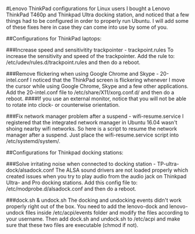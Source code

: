 #Lenovo ThinkPad configurations for Linux users
I bought a Lenovo ThinkPad T460p and Thinkpad Ultra docking station, and noticed that a few things had to be configured in order to properly run Ubuntu. I will add some of these fixes here in case they can come into use by some of you.

##Configurations for ThinkPad laptops:

###Increase speed and sensitivitity trackpointer - trackpoint.rules
To increase the sensitivity and speed of the trackpointer. Add the rule to: /etc/udev/rules.d/trackpoint.rules and then do a reboot.

###Remove flickering when using Google Chrome and Skype - 20-intel.conf
I noticed that the ThinkPad screen is flickering whenever I move the cursor while using Google Chrome, Skype and a few other applications. Add the 20-intel.conf file to /etc/share/X11/xorg.conf.d/ and then do a reboot. 
####If you use an external monitor, notice that you will not be able to rotate into clock- or counterwise orientation. 

###Fix network manager problem after a suspend - wifi-resume.service
I registered that the integrated network manager in Ubuntu 16.04 wasn't shoing nearby wifi networks. So here is a script to resume the network manager after a suspend. Just place the wifi-resume.service script into /etc/systemd/system/.

##Configurations for Thinkpad docking stations:

###Solve irritating noise when connected to docking station - TP-ultra-dock/alsadock.conf 
The ALSA sound drivers are not loaded properly which created issues when you try to play audio from the audio jack on Thinkpad Ultra- and Pro docking stations. Add this config file to: /etc/modprobe.d/alsadock.conf and then do a reboot.

###dock.sh & undock.sh
The docking and undocking events didn't work properly right out of the box. You need to add the lenovo-dock and lenovo-undock files inside /etc/acpi/events folder and modify the files according to your username. Then add dock.sh and undock.sh to /etc/acpi and make sure that these two files are executable (chmod if not).
